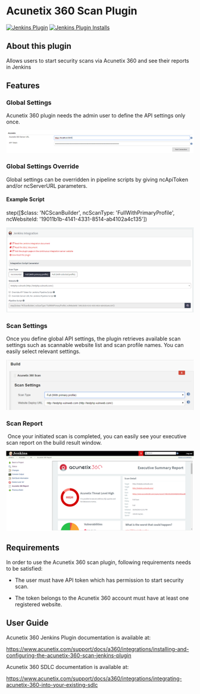 Acunetix 360 Scan Plugin
====================

[![Jenkins Plugin](https://img.shields.io/jenkins/plugin/v/acunetix-360-scan.svg?color=red)](https://plugins.jenkins.io/acunetix-360-scan)
[![Jenkins Plugin Installs](https://img.shields.io/jenkins/plugin/i/acunetix-360-scan.svg?color=red)](https://plugins.jenkins.io/acunetix-360-scan)

## About this plugin

Allows users to start security scans via Acunetix 360 and see their
reports in Jenkins 

## Features

### Global Settings

Acunetix 360 plugin needs the admin user to define the API settings
only once.

![](ss/jenkins_global_settings.png)

### Global Settings Override

Global settings can be overridden in pipeline scripts by
giving ncApiToken and/or ncServerURL parameters.

#### Example Script

step([$class: 'NCScanBuilder', ncScanType: 'FullWithPrimaryProfile', ncWebsiteId: '19011b1b-4141-4331-8514-ab4102a4c135'])

![](ss/NE_jenkins_new_integration.png)

### Scan Settings

Once you define global API settings, the plugin retrieves available
scan settings such as scannable website list and scan profile names. You
can easily select relevant settings.

![](ss/jenkins_scan_settings.png)
  
### Scan Report

 Once your initiated scan is completed, you can easily see your
executive scan report on the build result window.

![](ss/jenkins_scan_report.png)

## Requirements

In order to use the Acunetix 360 scan plugin, following requirements
needs to be satisfied:

-   The user must have API token which has permission to start security
    scan.

-   The token belongs to the Acunetix 360 account must have at least one
    registered website. 

## User Guide

Acunetix 360 Jenkins Plugin documentation is available at:

<https://www.acunetix.com/support/docs/a360/integrations/installing-and-configuring-the-acunetix-360-scan-jenkins-plugin>

Acunetix 360 SDLC documentation is available at:

<https://www.acunetix.com/support/docs/a360/integrations/integrating-acunetix-360-into-your-existing-sdlc>
